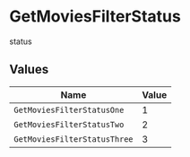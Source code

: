 # GetMoviesFilterStatus

status


## Values

| Name                         | Value                        |
| ---------------------------- | ---------------------------- |
| `GetMoviesFilterStatusOne`   | 1                            |
| `GetMoviesFilterStatusTwo`   | 2                            |
| `GetMoviesFilterStatusThree` | 3                            |